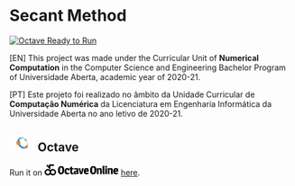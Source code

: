 # Secant Method

[![Octave Ready to Run](https://img.shields.io/badge/Octave-Ready_to_Run-informational?logo=octave&labelColor=white)](https://octav.onl/cn2020efb_da)

[EN] This project was made under the Curricular Unit of **Numerical Computation** in the Computer Science and Engineering Bachelor Program of Universidade Aberta, academic year of 2020-21.

[PT] Este projeto foi realizado no âmbito da Unidade Curricular de **Computação Numérica** da Licenciatura em Engenharia Informática da Universidade Aberta no ano letivo de 2020-21.
	
## <a href="https://www.gnu.org/software/octave/index"><img src="https://raw.githubusercontent.com/4ntony4/UAb/eba38fc374dc7ba986ecfb0b1a54e4c4ccc5117b/img/logos/octave/octave.svg" alt="Octave" width="45"></a> Octave
Run it on <a href="https://octave-online.net/"><img src="https://raw.githubusercontent.com/4ntony4/UAb/eba38fc374dc7ba986ecfb0b1a54e4c4ccc5117b/img/logos/octave_online/octave_online.svg" alt="Octave Online" height="20"></a> [here](https://octav.onl/cn2020efb_da).
